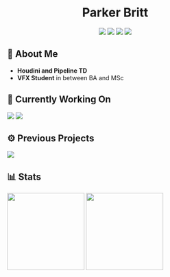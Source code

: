 <h1 align="center">Parker Britt</h1>

<div align="center">
  <a href="https://github.com/search?q=owner%3AParkerBritt+topic%3Ahoudini&type=repositories"><img src="https://img.shields.io/badge/-Houdini-FF4713?style=for-the-badge&logo=houdini&logoColor=FF4713&labelColor=282828"></a>
  <a href="https://github.com/ParkerBritt?tab=repositories&q=&type=&language=python&sort="><img src="https://img.shields.io/badge/-Python-3776AB?style=for-the-badge&logo=python&logoColor=3776AB&labelColor=282828"></a>
  <a href="https://github.com/ParkerBritt?tab=repositories&q=&type=&language=c%2B%2B&sort="><img src="https://img.shields.io/badge/-C++-00599C?style=for-the-badge&logo=cplusplus&logoColor=00599C&labelColor=282828"></a>
  <a href="https://github.com/ParkerBritt/dotfiles"><img src="https://img.shields.io/badge/-Linux-10B981?style=for-the-badge&logo=linux&logoColor=10B981&labelColor=282828"></a>

</div>

## 🎥 About Me

* **Houdini and Pipeline TD**
* **VFX Student** in between BA and MSc

## 🔧 Currently Working On
<div>
  <a href="https://github.com/ParkerBritt/cpp_experiments"><img src="https://github-readme-stats.vercel.app/api/pin/?username=parkerbritt&repo=cpp_experiments&theme=tokyonight&hide_border=true&border_radius=20"/></a>
  <a href="https://github.com/ParkerBritt/houdini-clipboard-io"><img src="https://github-readme-stats.vercel.app/api/pin/?username=parkerbritt&repo=houdini-clipboard-io&theme=tokyonight&hide_border=true&border_radius=20"/></a>
</div>

## ⚙️ Previous Projects
<div>
  <a href="https://github.com/ParkerBritt/cog"><img src="https://github-readme-stats.vercel.app/api/pin/?username=parkerbritt&repo=cog&theme=tokyonight&hide_border=true&border_radius=20"/></a>
</div>
 
## 📊 Stats
<div>
    <a href="https://github.com/ParkerBritt?tab=repositories"><img height="180em" src="https://github-readme-streak-stats.herokuapp.com/?user=ParkerBritt&theme=tokyonight&hide_border=true&border_radius=20"/></a>
    <a href="https://github.com/ParkerBritt?tab=repositories"><img height="180em" src="https://github-readme-stats.vercel.app/api/top-langs/?username=ParkerBritt&theme=tokyonight&show_icons=true&hide_border=true&layout=compact&border_radius=20&hide_title"/></a>
</div>
